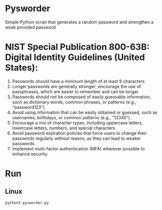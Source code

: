 # Pysworder
Simple Python script that generates a random password and strengthen a weak provided password
# NIST Special Publication 800-63B: Digital Identity Guidelines (United States):
1. Passwords should have a minimum length of at least 8 characters
2. Longer passwords are generally stronger; encourage the use of passphrases, which are easier to remember and can be longer.
3. Passwords should not be composed of easily guessable information, such as dictionary words, common phrases, or patterns (e.g., "password123").
4. Avoid using information that can be easily obtained or guessed, such as usernames, birthdays, or common patterns (e.g., "12345").
5. Encourage a mix of character types, including uppercase letters, lowercase letters, numbers, and special characters
6. Avoid password expiration policies that force users to change their passwords regularly without reason, as they can lead to weaker passwords.
7. Implement multi-factor authentication (MFA) wherever possible to enhance security.
# Run
Linux
---
`python3 pysworder.py`

